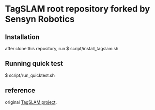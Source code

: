 # TagSLAM root repository forked by Sensyn Robotics

## Installation
after clone this repository, run
$ script/install_tagslam.sh

## Running quick test
$ script/run_quicktest.sh

## reference
original [TagSLAM project](https://berndpfrommer.github.io/tagslam_web).
